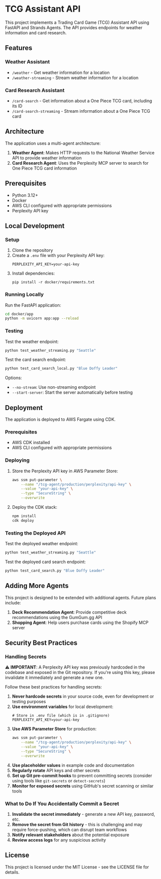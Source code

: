 # TCG Assistant API

This project implements a Trading Card Game (TCG) Assistant API using FastAPI and Strands Agents. The API provides endpoints for weather information and card research.

## Features

### Weather Assistant
- `/weather` - Get weather information for a location
- `/weather-streaming` - Stream weather information for a location

### Card Research Assistant
- `/card-search` - Get information about a One Piece TCG card, including its ID
- `/card-search-streaming` - Stream information about a One Piece TCG card

## Architecture

The application uses a multi-agent architecture:

1. **Weather Agent**: Makes HTTP requests to the National Weather Service API to provide weather information
2. **Card Research Agent**: Uses the Perplexity MCP server to search for One Piece TCG card information

## Prerequisites

- Python 3.12+
- Docker
- AWS CLI configured with appropriate permissions
- Perplexity API key

## Local Development

### Setup

1. Clone the repository
2. Create a `.env` file with your Perplexity API key:
   ```
   PERPLEXITY_API_KEY=your-api-key
   ```
3. Install dependencies:
   ```
   pip install -r docker/requirements.txt
   ```

### Running Locally

Run the FastAPI application:

```bash
cd docker/app
python -m uvicorn app:app --reload
```

### Testing

Test the weather endpoint:

```bash
python test_weather_streaming.py "Seattle"
```

Test the card search endpoint:

```bash
python test_card_search_local.py "Blue Doffy Leader"
```

Options:
- `--no-stream`: Use non-streaming endpoint
- `--start-server`: Start the server automatically before testing

## Deployment

The application is deployed to AWS Fargate using CDK.

### Prerequisites

- AWS CDK installed
- AWS CLI configured with appropriate permissions

### Deploying

1. Store the Perplexity API key in AWS Parameter Store:
   ```bash
   aws ssm put-parameter \
       --name "/tcg-agent/production/perplexity/api-key" \
       --value "your-api-key" \
       --type "SecureString" \
       --overwrite
   ```

2. Deploy the CDK stack:
   ```bash
   npm install
   cdk deploy
   ```

### Testing the Deployed API

Test the deployed weather endpoint:

```bash
python test_weather_streaming.py "Seattle"
```

Test the deployed card search endpoint:

```bash
python test_card_search.py "Blue Doffy Leader"
```

## Adding More Agents

This project is designed to be extended with additional agents. Future plans include:

1. **Deck Recommendation Agent**: Provide competitive deck recommendations using the GumGum.gg API
2. **Shopping Agent**: Help users purchase cards using the Shopify MCP server

## Security Best Practices

### Handling Secrets

⚠️ **IMPORTANT**: A Perplexity API key was previously hardcoded in the codebase and exposed in the Git repository. If you're using this key, please invalidate it immediately and generate a new one.

Follow these best practices for handling secrets:

1. **Never hardcode secrets** in your source code, even for development or testing purposes
2. **Use environment variables** for local development:
   ```
   # Store in .env file (which is in .gitignore)
   PERPLEXITY_API_KEY=your-api-key
   ```
3. **Use AWS Parameter Store** for production:
   ```bash
   aws ssm put-parameter \
       --name "/tcg-agent/production/perplexity/api-key" \
       --value "your-api-key" \
       --type "SecureString" \
       --overwrite
   ```
4. **Use placeholder values** in example code and documentation
5. **Regularly rotate** API keys and other secrets
6. **Set up Git pre-commit hooks** to prevent committing secrets (consider using tools like `git-secrets` or `detect-secrets`)
7. **Monitor for exposed secrets** using GitHub's secret scanning or similar tools

### What to Do If You Accidentally Commit a Secret

1. **Invalidate the secret immediately** - generate a new API key, password, etc.
2. **Remove the secret from Git history** - this is challenging and may require force-pushing, which can disrupt team workflows
3. **Notify relevant stakeholders** about the potential exposure
4. **Review access logs** for any suspicious activity

## License

This project is licensed under the MIT License - see the LICENSE file for details.
